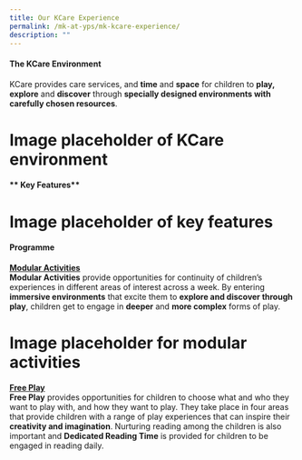 ```yaml
---
title: Our KCare Experience
permalink: /mk-at-yps/mk-kcare-experience/
description: ""
---
```

#### **The KCare Environment**
KCare provides care services, and **time** and **space** for children to **play, explore** and **discover** through **specially designed environments with carefully chosen resources**.

# Image placeholder of KCare environment

#### ** Key Features**

# Image placeholder of key features

#### **Programme**

**<u>Modular Activities</u>**
<br>**Modular Activities** provide opportunities for continuity of children’s experiences in different areas of interest across a week. By entering **immersive environments** that excite them to **explore and discover through play**, children get to engage in **deeper** and **more complex** forms of play.

# Image placeholder for modular activities

**<u>Free Play</u>**
<br>**Free Play** provides opportunities for children to choose what and who they want to play with, and how they want to play. They take place in four areas that provide children with a range of play experiences that can inspire their **creativity and imagination**. Nurturing reading among the children is also important and **Dedicated Reading Time** is provided for children to be engaged in reading daily.